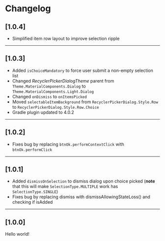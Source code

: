# Changelog

## [1.0.4]

- Simplified item row layout to improve selection ripple

---

## [1.0.3]

- Added `isChoiceMandatory` to force user submit a non-empty selection list
- Changed _RecyclerPickerDialogTheme_ parent from `Theme.MaterialComponents.Dialog` to `Theme.MaterialComponents.Light.Dialog`
- Changed `onDismiss` to `onItemsPicked`
- Moved `selectableItemBackground` from `RecyclerPickerDialog.Style.Row` to `RecyclerPickerDialog.Style.Row.Choice`
- Gradle plugin updated to 4.0.2

---

## [1.0.2]

- Fixes bug by replacing `btnOk.performContextClick` with `btnOk.performClick`

---

## [1.0.1]

- Added `dismissOnSelection` to dismiss dialog upon choice picked (__note__ that this will make `SelectionType.MULTIPLE` work has `SelectionType.SINGLE`)
- Fixes bug by replacing dismiss with dismissAllowingStateLoss() and checking if isAdded

---

## [1.0.0]

Hello world!